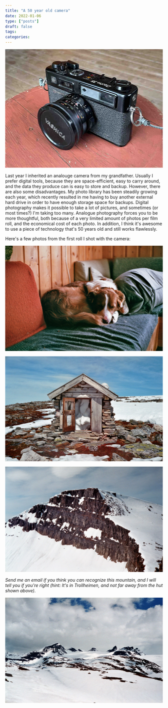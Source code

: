 ```yaml
---
title: "A 50 year old camera"
date: 2022-01-06
type: ["posts"]
draft: false
tags:
categories:
---
```


![Yashica from the early 1970's.](posts/20220106-a-50-year-old-camera/00.jpg)

Last year I inherited an analouge camera from my grandfather.
Usually I prefer digital tools, because they are space-efficient, easy to carry around, and the data they produce can is easy to store and backup.
However, there are also some disadvantages.
My photo library has been steadily growing each year, which recently resulted in me having to buy another external hard drive in order to have enough storage space for backups.
Digital photography makes it possible to take a lot of pictures, and sometimes (or most times?) I'm taking too many.
Analogue photography forces you to be more thoughtful, both because of a very limited amount of photos per film roll, and the economical cost of each photo.
In addition, I think it's awesome to use a piece of technology that's 50 years old and still works flawlessly. 

Here's a few photos from the first roll I shot with the camera:

![Border collie taking a nap in a sofa.](posts/20220106-a-50-year-old-camera/01.jpg)

![Inhospitable stone hut filled with snow.](posts/20220106-a-50-year-old-camera/02.jpg)

![Snow-covered mountain.](posts/20220106-a-50-year-old-camera/03.jpg)

*Send me an email if you think you can recognize this mountain, and I will tell you if you're right (hint: It's in Trollheimen, and not far away from the hut shown above).*

![Smørstabbtindane, a mountain massive on Jotunheimen, Norway.](posts/20220106-a-50-year-old-camera/04.jpg)
